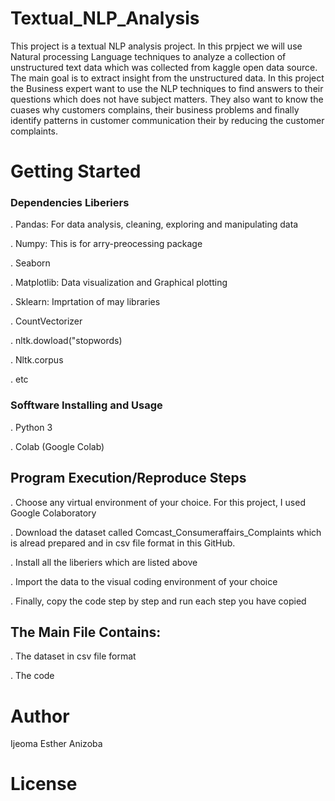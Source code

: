 # Textual_NLP_Analysis
This project is a textual NLP analysis project. In this prpject we will use Natural processing Language techniques to analyze a collection of unstructured text data which was collected from kaggle open data source. The main goal is to extract insight from the unstructured data. In this project the Business expert want to use the NLP techniques to find answers to their questions which does not have subject matters. They also want to know the cuases why customers complains, their business problems and finally identify patterns in customer communication their by reducing the customer complaints.

# Getting Started

### Dependencies Liberiers

. Pandas: For data analysis, cleaning, exploring and manipulating data

. Numpy: This is for arry-preocessing package

. Seaborn

. Matplotlib: Data visualization and Graphical plotting

. Sklearn: Imprtation of may libraries

. CountVectorizer

. nltk.dowload("stopwords)

. Nltk.corpus

. etc

### Sofftware Installing and Usage

. Python 3

. Colab (Google Colab)

## Program Execution/Reproduce Steps
. Choose any virtual environment of your choice. For this project, I used Google Colaboratory

. Download the dataset called Comcast_Consumeraffairs_Complaints  which is alread prepared and in csv file format in this GitHub.

. Install all the liberiers which are listed above 

. Import the data to the visual coding environment of your choice

. Finally, copy the code step by step and run each step you have copied


## The Main File Contains:

. The dataset in csv file format

. The code



# Author

Ijeoma Esther Anizoba

# License


